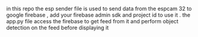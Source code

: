 in this repo the esp sender file is used to send data from the espcam 32 to google firebase , add your firebase admin sdk and project id to use it . 
the app.py file access the firebase to get feed from it and perform object detection on the feed before displaying it 
